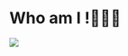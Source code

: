 # Who am I !👨🏼‍💻

<img align='center'   src='https://github.com/Mahdi-Shabani/Mahdi-shabani/assets/165666559/551c2392-8427-4d3b-9961-e8c806899986'>

